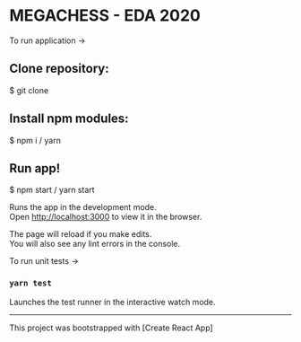 # MEGACHESS - EDA 2020

To run application ->

## Clone repository:

$ git clone <repo-url>

## Install npm modules:

$ npm i / yarn

## Run app!

$ npm start / yarn start

Runs the app in the development mode.\
Open [http://localhost:3000](http://localhost:3000) to view it in the browser.

The page will reload if you make edits.\
You will also see any lint errors in the console.

To run unit tests ->

### `yarn test`

Launches the test runner in the interactive watch mode.


-------------------------------------------------------------------------------------
This project was bootstrapped with [Create React App]